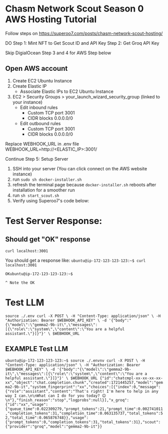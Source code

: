 # Chasm Network Scout Season 0 AWS Hosting Tutorial

Follow steps on https://superoo7.com/posts/chasm-network-scout-hosting/

DO
Step 1: Mint NFT to Get Scout ID and API Key 
Step 2: Get Groq API Key 

Skip DigialOcean Step 3 and 4 for AWS Step below

## Open AWS account
1. Create EC2 Ubuntu Instance
2. Create Elastic IP
    - Associate Elastic IPs to EC2 Ubuntu Instance
3. EC2 > Security Groups > your_launch_wizard_security_group (linked to your instance)
    - Edit inbound rules 
        - Custom TCP port 3001
        - CIDR blocks 0.0.0.0/0
    - Edit outbound rules 
        - Custom TCP port 3001
        - CIDR blocks 0.0.0.0/0

Replace WEBHOOK_URL in .env file
WEBHOOK_URL=http://<ELASTIC_IP>:3001/

Continue Step 5: Setup Server 
1. SSH into your server (You can click connect on the AWS website instance)
2. run `sudo sh docker-installer.sh`
3. refresh the terminal page because `docker-installer.sh` reboots after installation for a smoother run
4. run `sh start_scout.sh`
5. Verify using Superoo7's code below:

# Test Server Response:
## Should get "OK" response
`curl localhost:3001`

You should get a response like:
`ubuntu@ip-172-123-123-123:~$ curl localhost:3001`

`OKubuntu@ip-172-123-123-123:~$`

`^ Note the OK`

# Test LLM
`source ./.env
curl -X POST \
     -H "Content-Type: application/json" \
     -H "Authorization: Bearer $WEBHOOK_API_KEY" \
     -d '{"body":"{\"model\":\"gemma2-9b-it\",\"messages\":[{\"role\":\"system\",\"content\":\"You are a helpful assistant.\"}]}"}' \
     $WEBHOOK_URL
`

## EXAMPLE Test LLM
`ubuntu@ip-172-123-123-123:~$ source ./.envnv
curl -X POST \
     -H "Content-Type: application/json" \
     -H "Authorization: Bearer $WEBHOOK_API_KEY" \
     -d '{"body":"{\"model\":\"gemma2-9b-it\",\"messages\":[{\"role\":\"system\",\"content\":\"You are a helpful assistant.\"}]}"}' \
     $WEBHOOK_URL
{"id":"chatcmpl-xx-xx-xx-xx-xx","object":"chat.completion.chunk","created":1721445257,"model":"gemma2-9b-it","system_fingerprint":"xx","choices":[{"index":0,"message":{"role":"assistant","content":"That's right! I'm here to help in any way I can.\n\nWhat can I do for you today? 😊  \n"},"finish_reason":"stop","logprobs":null}],"x_groq":{"id":"xx","usage":{"queue_time":0.022309279,"prompt_tokens":21,"prompt_time":0.002741011,"completion_tokens":31,"completion_time":0.063135737,"total_tokens":52,"total_time":0.065876748}},"usage":{"prompt_tokens":0,"completion_tokens":31,"total_tokens":31},"scout":{"provider":"groq","model":"gemma2-9b-it"}}`